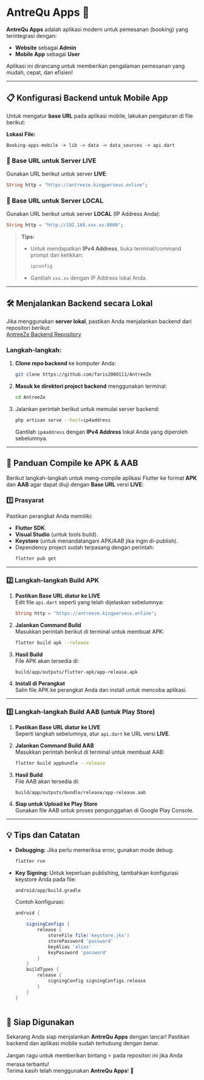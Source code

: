 # AntreQu Apps 🚀

**AntreQu Apps** adalah aplikasi modern untuk pemesanan (booking) yang terintegrasi dengan:  
- **Website** sebagai **Admin**  
- **Mobile App** sebagai **User**  

Aplikasi ini dirancang untuk memberikan pengalaman pemesanan yang mudah, cepat, dan efisien!

---

## 📋 Konfigurasi Backend untuk Mobile App
Untuk mengatur **base URL** pada aplikasi mobile, lakukan pengaturan di file berikut:

**Lokasi File:**
```
Booking-apps-mobile -> lib -> data -> data_sources -> api.dart
```

### 🔗 Base URL untuk Server **LIVE**
Gunakan URL berikut untuk server **LIVE**:  
```dart
String http = "https://antreeze.kingperseus.online";
```

### 🔗 Base URL untuk Server **LOCAL**
Gunakan URL berikut untuk server **LOCAL** (IP Address Anda):  
```dart
String http = "http://192.168.xxx.xx:8000";
```

> **Tips:**  
> - Untuk mendapatkan **IPv4 Address**, buka terminal/command prompt dan ketikkan:  
>   ```bash
>   ipconfig
>   ```
> - Gantilah `xxx.xx` dengan IP Address lokal Anda.

---

## 🛠️ Menjalankan Backend secara Lokal
Jika menggunakan **server lokal**, pastikan Anda menjalankan backend dari repositori berikut:  
[AntreeZe Backend Repository](https://github.com/faris2000111/AntreeZe)

### Langkah-langkah:
1. **Clone repo backend** ke komputer Anda:  
   ```bash
   git clone https://github.com/faris2000111/AntreeZe
   ```

2. **Masuk ke direktori project backend** menggunakan terminal:  
   ```bash
   cd AntreeZe
   ```

3. Jalankan perintah berikut untuk memulai server backend:  
   ```bash
   php artisan serve --host=ip4address
   ```

   Gantilah `ip4address` dengan **IPv4 Address** lokal Anda yang diperoleh sebelumnya.

---



## 📱 Panduan Compile ke APK & AAB

Berikut langkah-langkah untuk meng-compile aplikasi Flutter ke format **APK** dan **AAB** agar dapat diuji dengan **Base URL** versi **LIVE**:

### 1️⃣ **Prasyarat**
Pastikan perangkat Anda memiliki:
- **Flutter SDK**.  
- **Visual Studio** (untuk tools build).  
- **Keystore** (untuk menandatangani APK/AAB jika ingin di-publish).  
- Dependency project sudah terpasang dengan perintah:  
  ```bash
  flutter pub get
  ```

---

### 2️⃣ **Langkah-langkah Build APK**
1. **Pastikan Base URL diatur ke LIVE**  
   Edit file `api.dart` seperti yang telah dijelaskan sebelumnya:
   ```dart
   String http = "https://antreeze.kingperseus.online";
   ```

2. **Jalankan Command Build**  
   Masukkan perintah berikut di terminal untuk membuat APK:
   ```bash
   flutter build apk --release
   ```

3. **Hasil Build**  
   File APK akan tersedia di:  
   ```
   build/app/outputs/flutter-apk/app-release.apk
   ```

4. **Install di Perangkat**  
   Salin file APK ke perangkat Anda dan install untuk mencoba aplikasi.

---

### 3️⃣ **Langkah-langkah Build AAB (untuk Play Store)**
1. **Pastikan Base URL diatur ke LIVE**  
   Seperti langkah sebelumnya, atur `api.dart` ke URL versi **LIVE**.

2. **Jalankan Command Build AAB**  
   Masukkan perintah berikut di terminal untuk membuat AAB:
   ```bash
   flutter build appbundle --release
   ```

3. **Hasil Build**  
   File AAB akan tersedia di:  
   ```
   build/app/outputs/bundle/release/app-release.aab
   ```

4. **Siap untuk Upload ke Play Store**  
   Gunakan file AAB untuk proses pengunggahan di Google Play Console.

---

## 💡 Tips dan Catatan
- **Debugging:** Jika perlu memeriksa error, gunakan mode debug:  
  ```bash
  flutter run
  ```
- **Key Signing:** Untuk keperluan publishing, tambahkan konfigurasi keystore Anda pada file:  
  ```
  android/app/build.gradle
  ```
  Contoh konfigurasi:
  ```gradle
  android {
      ...
      signingConfigs {
          release {
              storeFile file('keystore.jks')
              storePassword 'password'
              keyAlias 'alias'
              keyPassword 'password'
          }
      }
      buildTypes {
          release {
              signingConfig signingConfigs.release
          }
      }
  }



## 🎉 Siap Digunakan
Sekarang Anda siap menjalankan **AntreQu Apps** dengan lancar! Pastikan backend dan aplikasi mobile sudah terhubung dengan benar.  

Jangan ragu untuk memberikan bintang ⭐ pada repositori ini jika Anda merasa terbantu!  
Terima kasih telah menggunakan **AntreQu Apps**! 🎉
